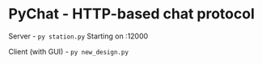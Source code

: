 # PyChat - HTTP-based chat protocol

Server - `py station.py`
Starting on :12000

Client (with GUI) - `py new_design.py`

